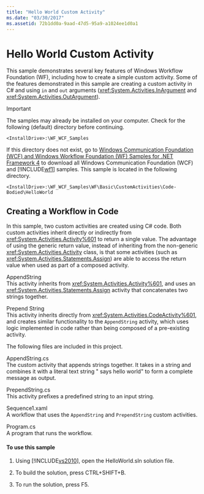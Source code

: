 ```yaml
---
title: "Hello World Custom Activity"
ms.date: "03/30/2017"
ms.assetid: 72b1dd0a-9aad-47d5-95a9-a1024ee1d0a1
---
```

# Hello World Custom Activity
This sample demonstrates several key features of Windows Workflow Foundation (WF), including how to create a simple custom activity. Some of the features demonstrated in this sample are creating a custom activity in C# and using `in` and `out` arguments (<xref:System.Activities.InArgument> and <xref:System.Activities.OutArgument>).  

> [!IMPORTANT]
>  The samples may already be installed on your computer. Check for the following (default) directory before continuing.  
> 
>  `<InstallDrive>:\WF_WCF_Samples`  
> 
>  If this directory does not exist, go to [Windows Communication Foundation (WCF) and Windows Workflow Foundation (WF) Samples for .NET Framework 4](http://go.microsoft.com/fwlink/?LinkId=150780) to download all Windows Communication Foundation (WCF) and [!INCLUDE[wf1](../../../../includes/wf1-md.md)] samples. This sample is located in the following directory.  
> 
>  `<InstallDrive>:\WF_WCF_Samples\WF\Basic\CustomActivities\Code-Bodied\HelloWorld`  

## Creating a Workflow in Code  
 In this sample, two custom activities are created using C# code. Both custom activities inherit directly or indirectly from <xref:System.Activities.Activity%601> to return a single value. The advantage of using the generic return value, instead of inheriting from the non-generic <xref:System.Activities.Activity> class, is that some activities (such as <xref:System.Activities.Statements.Assign>) are able to access the return value when used as part of a composed activity.  

 AppendString  
 This activity inherits from <xref:System.Activities.Activity%601>, and uses an <xref:System.Activities.Statements.Assign> activity that concatenates two strings together.  

 Prepend String  
 This activity inherits directly from <xref:System.Activities.CodeActivity%601>, and creates similar functionality to the `AppendString` activity, which uses logic implemented in code rather than being composed of a pre-existing activity.  

 The following files are included in this project.  

 AppendString.cs  
 The custom activity that appends strings together. It takes in a string and combines it with a literal text string " says hello world" to form a complete message as output.  

 PrependString.cs  
 This activity prefixes a predefined string to an input string.  

 Sequence1.xaml  
 A workflow that uses the `AppendString` and `PrependString` custom activities.  

 Program.cs  
 A program that runs the workflow.  

#### To use this sample  

1. Using [!INCLUDE[vs2010](../../../../includes/vs2010-md.md)], open the HelloWorld.sln solution file.  

2. To build the solution, press CTRL+SHIFT+B.  

3. To run the solution, press F5.

